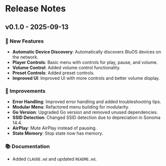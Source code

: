 # Release Notes

## v0.1.0 - 2025-09-13

### 🎉 New Features
- **Automatic Device Discovery**: Automatically discovers BluOS devices on the network.
- **Player Controls**: Basic menu with controls for play, pause, and volume.
- **Volume Control**: Added volume control functionality.
- **Preset Controls**: Added preset controls.
- **Improved UI**: Improved UI with more controls and better volume display.

### 🔧 Improvements
- **Error Handling**: Improved error handling and added troubleshooting tips.
- **Modular Menu**: Refactored menu building for modularity.
- **Go Version**: Upgraded Go version and removed unused dependencies.
- **SSID Detection**: Changed SSID detection due to depreciation in Sonoma 14.4.
- **AirPlay**: Mute AirPlay instead of pausing.
- **State Memory**: Stop state now has memory.

### 📚 Documentation
- Added `CLAUDE.md` and updated `README.md`.
